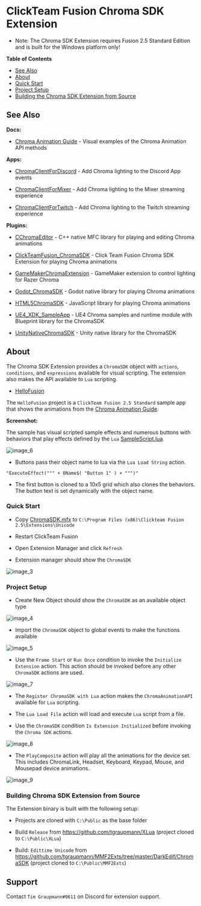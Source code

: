 # ClickTeam Fusion Chroma SDK Extension

* Note: The Chroma SDK Extension requires Fusion 2.5 Standard Edition and is built for the Windows platform only!

**Table of Contents**

* [See Also](#see-also)
* [About](#about)
* [Quick Start](#quick-start)
* [Project Setup](#project-setup)
* [Building the Chroma SDK Extension from Source](#building-the-chroma-sdk-extension-from-source)

<a name="see-also"></a>
## See Also

**Docs:**

- [Chroma Animation Guide](http://chroma.razer.com/ChromaGuide/) - Visual examples of the Chroma Animation API methods

**Apps:**

- [ChromaClientForDiscord](https://github.com/tgraupmann/ChromaDiscordApp) - Add Chroma lighting to the Discord App events

- [ChromaClientForMixer](https://github.com/tgraupmann/ChromaClientForMixer) - Add Chroma lighting to the Mixer streaming experience

- [ChromaClientForTwitch](https://github.com/tgraupmann/ChromaTwitchExtension) - Add Chroma lighting to the Twitch streaming experience

**Plugins:**

- [CChromaEditor](https://github.com/RazerOfficial/CChromaEditor) - C++ native MFC library for playing and editing Chroma animations

- [ClickTeamFusion_ChromaSDK](https://github.com/RazerOfficial/ClickTeamFusion_ChromaSDK) - Click Team Fusion Chroma SDK Extension for playing Chroma animations

- [GameMakerChromaExtension](https://github.com/RazerOfficial/GameMakerChromaExtension) - GameMaker extension to control lighting for Razer Chroma

- [Godot_ChromaSDK](https://github.com/RazerOfficial/Godot_ChromaSDK) - Godot native library for playing Chroma animations

- [HTML5ChromaSDK](https://github.com/RazerOfficial/HTML5ChromaSDK) - JavaScript library for playing Chroma animations

- [UE4_XDK_SampleApp](https://github.com/razerofficial/UE4_XDK_SampleApp) - UE4 Chroma samples and runtime module with Blueprint library for the ChromaSDK

- [UnityNativeChromaSDK](https://github.com/RazerOfficial/UnityNativeChromaSDK) - Unity native library for the ChromaSDK

<a name="about"></a>
## About

The Chroma SDK Extension provides a `ChromaSDK` object with `actions`, `conditions`, and `expressions` available for visual scripting. The extension also makes the API available to `Lua` scripting.

* [HelloFusion](HelloFusion)

The `HelloFusion` project is a `ClickTeam Fusion 2.5 Standard` sample app that shows the animations from the [Chroma Animation Guide](http://chroma.razer.com/ChromaGuide/).

**Screenshot:**

The sample has visual scripted sample effects and numerous buttons with behaviors that play effects defined by the `Lua` [SampleScript.lua](HelloFusion/Sample.lua).

![image_6](images/image_6.png)

* Buttons pass their object name to lua via the `Lua Load String` action.

```
"ExecuteEffect(""" + OName$( "Button 1" ) + """)"
```

* The first button is cloned to a 10x5 grid which also clones the behaviors. The button text is set dynamically with the object name.

### Quick Start

* Copy [ChromaSDK.mfx](https://github.com/RazerOfficial/ClickTeamFusion_ChromaSDK/releases) to ```C:\Program Files (x86)\Clickteam Fusion 2.5\Extensions\Unicode```

* Restart ClickTeam Fusion

* Open Extension Manager and click `Refresh`

* Extension manager should show the `ChromaSDK`

![image_3](images/image_3.png)

### Project Setup

* Create New Object should show the `ChromaSDK` as an available object type

![image_4](images/image_4.png)

* Import the `ChromaSDK` object to global events to make the functions available

![image_5](images/image_5.png)

* Use the `Frame Start` or `Run Once` condition to invoke the `Initialize Extension` action. This action should be invoked before any other `ChromaSDK` actions are used.

![image_7](images/image_7.png)

* The `Register ChromaSDK with Lua` action makes the `ChromaAnimationAPI` available for `Lua` scripting.

* The `Lua Load File` action will load and execute `Lua` script from a file.

* Use the `ChromaSDK` condition `Is Extension Initialized` before invoking the `Chroma SDK` actions.

![image_8](images/image_8.png)

* The `PlayComposite` action will play all the animations for the device set. This includes ChromaLink, Headset, Keyboard, Keypad, Mouse, and Mousepad device animations.

![image_9](images/image_9.png)

### Building Chroma SDK Extension from Source

The Extension binary is built with the following setup:

* Projects are cloned with `C:\Public` as the base folder

* Build `Release` from https://github.com/tgraupmann/XLua (project cloned to `C:\Public\XLua`)

* Build: `Edittime Unicode` from https://github.com/tgraupmann/MMF2Exts/tree/master/DarkEdif/ChromaSDK (project cloned to `C:\Public\MMF2Exts`)

## Support

Contact `Tim Graupmann#0611` on Discord for extension support.
